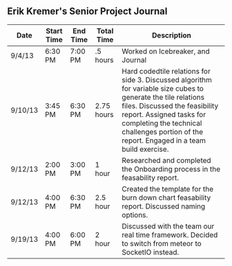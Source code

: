 <h2>Erik Kremer's Senior Project Journal</h2>
<table>
	<thead>
		<tr>
			<th>Date</th>
			<th>Start Time</th>
			<th>End Time</th>
			<th>Total Time</th>
			<th>Description</th>
		</tr>
	</thead>
	<tbody>
		<tr>
			<td>9/4/13</td>
			<td>6:30 PM</td>
			<td>7:00 PM</td>
			<td>.5 hours</td>
			<td>Worked on Icebreaker, and Journal</td>
		</tr>
		<tr>
			<td>9/10/13</td>
			<td>3:45 PM</td>
			<td>6:30 PM</td>
			<td>2.75 hours</td>
			<td>Hard codedtile relations for side 3. Discussed algorithm for variable size cubes to generate the tile relations files.  Discussed the feasibility report.  Assigned tasks for completing the technical challenges portion of the report. Engaged in a team build exercise.  </td>
		</tr>
		<tr>
			<td>9/12/13</td>
			<td>2:00 PM</td>
			<td>3:00 PM</td>
			<td>1 hour</td>
			<td>Researched and completed the Onboarding process in the feasability report.</td>
		</tr>
		<tr>
			<td>9/12/13</td>
			<td>4:00 PM</td>
			<td>6:30 PM</td>
			<td>2.5 hour</td>
			<td>Created the template for the burn down chart feasability report. Discussed naming options. </td>
		</tr>
		<tr>
			<td>9/19/13</td>
			<td>4:00 PM</td>
			<td>6:00 PM</td>
			<td>2 hour</td>
			<td>Discussed with the team our real time framework. Decided to switch from meteor to  SocketIO instead. </td>
		</tr>
	</tbody>
</table>
